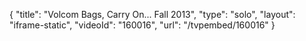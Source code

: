 {
    "title": "Volcom Bags, Carry On... Fall 2013",
    "type": "solo",
    "layout": "iframe-static",
    "videoId": "160016",
    "url": "\/tvpembed\/160016"
}